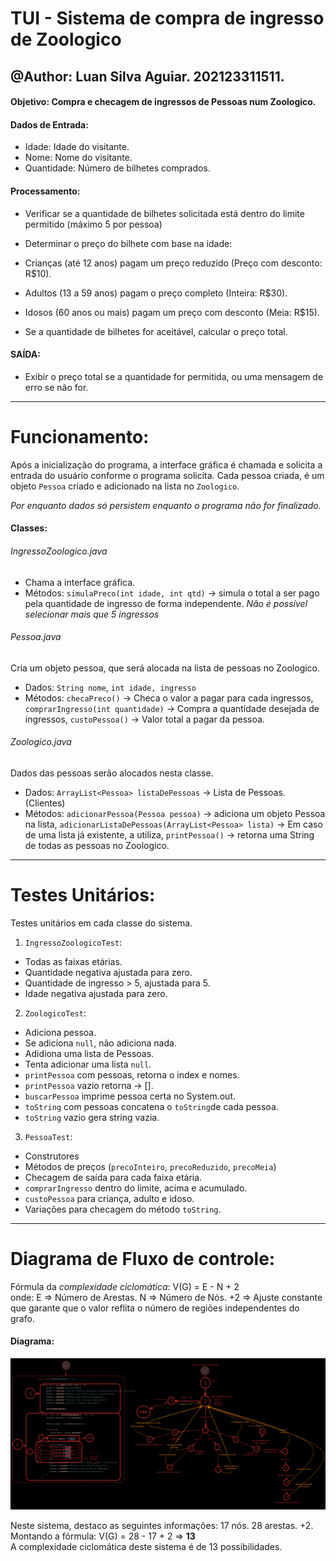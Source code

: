 # TUI - Sistema de compra de ingresso de Zoologico
@Author: Luan Silva Aguiar. 202123311511.
----
#### Objetivo: Compra e checagem de ingressos de Pessoas num Zoologico. 

#### Dados de Entrada:
- Idade: Idade do visitante.
- Nome: Nome do visitante.
- Quantidade: Número de bilhetes comprados.

#### Processamento:
- Verificar se a quantidade de bilhetes solicitada está dentro do limite permitido
(máximo 5 por pessoa)

- Determinar o preço do bilhete com base na idade:
 - Crianças (até 12 anos) pagam um preço reduzido (Preço com desconto: R$10).

 - Adultos (13 a 59 anos) pagam o preço completo (Inteira: R$30).

 - Idosos (60 anos ou mais) pagam um preço com desconto (Meia: R$15).

- Se a quantidade de bilhetes for aceitável, calcular o preço total.


#### SAÍDA:
- Exibir o preço total se a quantidade for permitida, ou uma mensagem de erro se não for.
------------

# Funcionamento:

Após a inicialização do programa, a interface gráfica é chamada e solicita a entrada do usuário conforme o programa solicita. Cada pessoa criada, é um objeto `Pessoa` criado e adicionado na lista no `Zoologico`.

*Por enquanto dados só persistem enquanto o programa não for finalizado.* 

#### Classes:
###### IngressoZoologico.java
- Chama a interface gráfica. 
- Métodos: `simulaPreco(int idade, int qtd)` -> simula o total a ser pago pela quantidade de ingresso de forma independente.
*Não é possível selecionar mais que 5 ingressos*

###### Pessoa.java
Cria um objeto pessoa, que será alocada na lista de pessoas no Zoologico.
- Dados: 
`String nome`,
`int idade, ingresso`
- Métodos: 
`checaPreco()` -> Checa o valor a pagar para cada ingressos,
`comprarIngresso(int quantidade)` -> Compra a quantidade desejada de ingressos,
`custoPessoa()` -> Valor total a pagar da pessoa.

###### Zoologico.java
Dados das pessoas serão alocados nesta classe.
- Dados: 
`ArrayList<Pessoa> listaDePessoas` -> Lista de Pessoas. (Clientes)
- Métodos: 
`adicionarPessoa(Pessoa pessoa)` -> adiciona um objeto Pessoa na lista, 
`adicionarListaDePessoas(ArrayList<Pessoa> lista)` -> Em caso de uma lista já existente, a utiliza,
`printPessoa()` -> retorna uma String de todas as pessoas no Zoologico.
-----
# Testes Unitários:
Testes unitários em cada classe do sistema.
1. `IngressoZoologicoTest`:

- Todas as faixas etárias.
- Quantidade negativa ajustada para zero.
- Quantidade de ingresso > 5, ajustada para 5.
- Idade negativa ajustada para zero.

2. `ZoologicoTest`:

- Adiciona pessoa.
- Se adiciona `null`, não adiciona nada.
- Adidiona uma lista de Pessoas.
- Tenta adicionar uma lista `null`.
- `printPessoa` com pessoas, retorna o index e nomes.
- `printPessoa` vazio retorna -> [].
- `buscarPessoa` imprime pessoa certa no System.out.
- `toString` com pessoas concatena o `toString`de cada pessoa.
- `toString` vazio gera string vazia.

3. `PessoaTest`:

- Construtores
- Métodos de preços (`precoInteiro`, `precoReduzido`, `precoMeia`)
- Checagem de saída para cada faixa etária.
- `comprarIngresso` dentro do limite, acima e acumulado.
- `custoPessoa` para criança, adulto e idoso.
- Variações para checagem do método `toString`.

--------

# Diagrama de Fluxo de controle: 

Fórmula da *complexidade ciclomática*:
V(G) = E - N + 2  
onde: 
E => Número de Arestas.
N => Número de Nós.
+2 => Ajuste constante que garante que o valor reflita o número de regiões independentes do grafo.
#### Diagrama:

![Diagrama de Fluxo de Controle: LUAN SILVA AGUIAR.](/DiagramaDeFluxo-LuanSilvaAguiar.png "Autor: LUAN SILVA AGUIAR")

Neste sistema, destaco as seguintes informações:
17 nós.
28 arestas. 
+2.
<br>
Montando a fórmula: V(G) = 28 - 17 + 2 => **13**
<br>
A complexidade ciclomática deste sistema é de 13 possibilidades.

